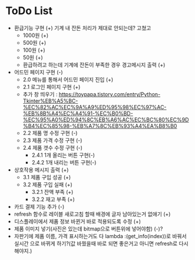 # ToDo List
- 환급기능 구현 (+) 기계 내 잔돈 처리가 제대로 안되는데? 고쳤고
  - 1000원 (+)
  - 500원 (+)
  - 100원 (+)
  - 50원 (+)
  - 환급하려고 하는데 기계에 잔돈이 부족한 경우 경고메시지 출력 (+)
- 어드민 페이지 구현 (-)
  - 2.0 메뉴를 통해서 어드민 페이지 진입 (+)
  - 2.1 로그인 페이지 구현 (+)
  - 추가 창 띄우기 : https://toypapa.tistory.com/entry/Python-Tkinter%EB%A5%BC-%EC%82%AC%EC%9A%A9%ED%95%98%EC%97%AC-%EB%8B%A4%EC%A4%91-%EC%B0%BD-%EC%95%A0%ED%94%8C%EB%A6%AC%EC%BC%80%EC%9D%B4%EC%85%98-%EB%A7%8C%EB%93%A4%EA%B8%B0
  - 2.2 제품 명 수정 구현 (-)
  - 2.3 제품 가격 수정 구현 (-)
  - 2.4 제품 갯수 수정 구현 (-)
    - 2.4.1 1개 올리는 버튼 구현(-)
    - 2.4.2 1개 내리는 버튼 구현(-)
- 상호작용 메시지 출력 (+)
  - 3.1 제품 구입 성공 (+)
  - 3.2 제품 구입 실패 (+)
    - 3.2.1 잔액 부족 (+)
    - 3.2.2 재고 부족 (+)
- 카드 결제 기능 추가 (-)
- refresh 함수로 레이블 새로고침 할때 배경에 글자 남아있는거 없애기 (+)
- 디스플레이에서 제품 정보 바뀐거 바로 적용되도록 수정 (+)
- 제품 이미지 넣기(사진은 있는데 bitmap으로 버튼위에 넣어야함) (-)?
- 자판기에 제품 이름, 가격 표시하는거도 다 lambda :(get_info(index))로 바꿔서 실시간 으로 바뀌게 하기?(값 바꿨을때 바로 되면 좋은거고 아니면 refresh로 다시 해야지.)